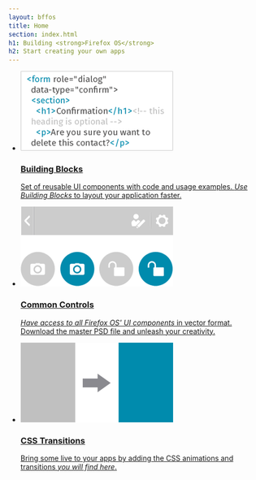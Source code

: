 ```yaml
---
layout: bffos
title: Home
section: index.html
h1: Building <strong>Firefox OS</strong>
h2: Start creating your own apps
---
```


<ul>
  <li>
    <a class="cell" href="building-blocks">
      <img src="images/building_blocks.png" alt="Building Blocks" />
      <h3>Building Blocks</h3>
      <p>Set of reusable UI components with code and usage examples. <em>Use Building Blocks</em> to layout your application faster.</p>
    </a>
  </li>
  <li>
    <a class="cell" href="common-controls">
      <img src="images/common_controls.png" alt="Common Controls" />
      <h3>Common Controls</h3>
      <p><em>Have access to all Firefox OS' UI components</em> in vector format. Download the master PSD file and unleash your creativity.</p>
    </a>
  </li>
  <li>
    <a class="cell" href="transitions" >
      <img src="images/transitions.png" alt="Transitions" />
      <h3>CSS Transitions</h3>
      <p>Bring some live to your apps by adding the CSS animations and transitions <em>you will find here</em>.</p>
    </a>
  </li>
</ul>